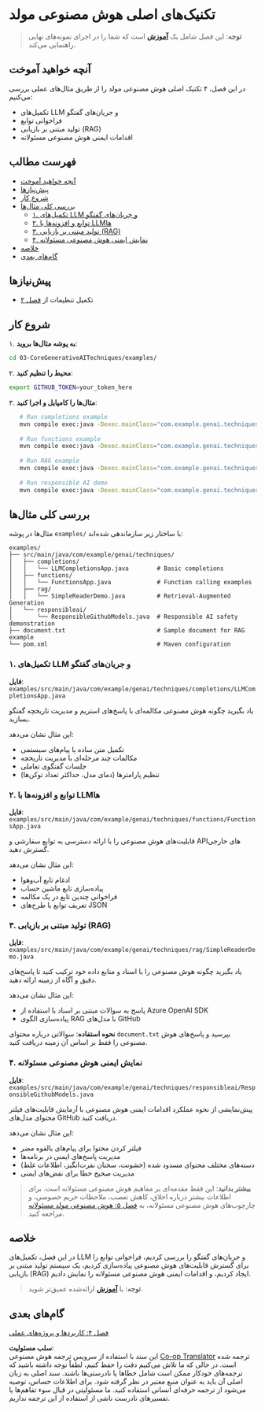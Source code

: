 <!--
CO_OP_TRANSLATOR_METADATA:
{
  "original_hash": "0a27b17f64f598a80b72d93b98b7ed04",
  "translation_date": "2025-07-21T16:03:03+00:00",
  "source_file": "03-CoreGenerativeAITechniques/README.md",
  "language_code": "fa"
}
-->
# تکنیک‌های اصلی هوش مصنوعی مولد

>**توجه**: این فصل شامل یک [**آموزش**](./TUTORIAL.md) است که شما را در اجرای نمونه‌های نهایی راهنمایی می‌کند.

## آنچه خواهید آموخت
در این فصل، ۴ تکنیک اصلی هوش مصنوعی مولد را از طریق مثال‌های عملی بررسی می‌کنیم:
- تکمیل‌های LLM و جریان‌های گفتگو
- فراخوانی توابع
- تولید مبتنی بر بازیابی (RAG)
- اقدامات ایمنی هوش مصنوعی مسئولانه

## فهرست مطالب

- [آنچه خواهید آموخت](../../../03-CoreGenerativeAITechniques)
- [پیش‌نیازها](../../../03-CoreGenerativeAITechniques)
- [شروع کار](../../../03-CoreGenerativeAITechniques)
- [بررسی کلی مثال‌ها](../../../03-CoreGenerativeAITechniques)
  - [۱. تکمیل‌های LLM و جریان‌های گفتگو](../../../03-CoreGenerativeAITechniques)
  - [۲. توابع و افزونه‌ها با LLMها](../../../03-CoreGenerativeAITechniques)
  - [۳. تولید مبتنی بر بازیابی (RAG)](../../../03-CoreGenerativeAITechniques)
  - [۴. نمایش ایمنی هوش مصنوعی مسئولانه](../../../03-CoreGenerativeAITechniques)
- [خلاصه](../../../03-CoreGenerativeAITechniques)
- [گام‌های بعدی](../../../03-CoreGenerativeAITechniques)

## پیش‌نیازها

- تکمیل تنظیمات از [فصل ۲](../../../02-SetupDevEnvironment)

## شروع کار

۱. **به پوشه مثال‌ها بروید**:  
```bash
cd 03-CoreGenerativeAITechniques/examples/
```  
۲. **محیط را تنظیم کنید**:  
```bash
export GITHUB_TOKEN=your_token_here
```  
۳. **مثال‌ها را کامپایل و اجرا کنید**:  
```bash
   # Run completions example
   mvn compile exec:java -Dexec.mainClass="com.example.genai.techniques.completions.LLMCompletionsApp"
   
   # Run functions example  
   mvn compile exec:java -Dexec.mainClass="com.example.genai.techniques.functions.FunctionsApp"
   
   # Run RAG example
   mvn compile exec:java -Dexec.mainClass="com.example.genai.techniques.rag.SimpleReaderDemo"
   
   # Run responsible AI demo
   mvn compile exec:java -Dexec.mainClass="com.example.genai.techniques.responsibleai.ResponsibleGithubModels"
   ```  

## بررسی کلی مثال‌ها

مثال‌ها در پوشه `examples/` با ساختار زیر سازماندهی شده‌اند:

```
examples/
├── src/main/java/com/example/genai/techniques/
│   ├── completions/
│   │   └── LLMCompletionsApp.java        # Basic completions 
│   ├── functions/
│   │   └── FunctionsApp.java             # Function calling examples
│   ├── rag/
│   │   └── SimpleReaderDemo.java         # Retrieval-Augmented Generation
│   └── responsibleai/
│       └── ResponsibleGithubModels.java  # Responsible AI safety demonstration
├── document.txt                          # Sample document for RAG example
└── pom.xml                               # Maven configuration
```  

### ۱. تکمیل‌های LLM و جریان‌های گفتگو
**فایل**: `examples/src/main/java/com/example/genai/techniques/completions/LLMCompletionsApp.java`

یاد بگیرید چگونه هوش مصنوعی مکالمه‌ای با پاسخ‌های استریم و مدیریت تاریخچه گفتگو بسازید.

این مثال نشان می‌دهد:
- تکمیل متن ساده با پیام‌های سیستمی
- مکالمات چند مرحله‌ای با مدیریت تاریخچه
- جلسات گفتگوی تعاملی
- تنظیم پارامترها (دمای مدل، حداکثر تعداد توکن‌ها)

### ۲. توابع و افزونه‌ها با LLMها
**فایل**: `examples/src/main/java/com/example/genai/techniques/functions/FunctionsApp.java`

قابلیت‌های هوش مصنوعی را با ارائه دسترسی به توابع سفارشی و APIهای خارجی گسترش دهید.

این مثال نشان می‌دهد:
- ادغام تابع آب‌وهوا
- پیاده‌سازی تابع ماشین حساب  
- فراخوانی چندین تابع در یک مکالمه
- تعریف توابع با طرح‌های JSON

### ۳. تولید مبتنی بر بازیابی (RAG)
**فایل**: `examples/src/main/java/com/example/genai/techniques/rag/SimpleReaderDemo.java`

یاد بگیرید چگونه هوش مصنوعی را با اسناد و منابع داده خود ترکیب کنید تا پاسخ‌های دقیق و آگاه از زمینه ارائه دهید.

این مثال نشان می‌دهد:
- پاسخ به سوالات مبتنی بر اسناد با استفاده از Azure OpenAI SDK
- پیاده‌سازی الگوی RAG با مدل‌های GitHub

**نحوه استفاده**: سوالاتی درباره محتوای `document.txt` بپرسید و پاسخ‌های هوش مصنوعی را فقط بر اساس آن زمینه دریافت کنید.

### ۴. نمایش ایمنی هوش مصنوعی مسئولانه
**فایل**: `examples/src/main/java/com/example/genai/techniques/responsibleai/ResponsibleGithubModels.java`

پیش‌نمایشی از نحوه عملکرد اقدامات ایمنی هوش مصنوعی با آزمایش قابلیت‌های فیلتر محتوای مدل‌های GitHub دریافت کنید.

این مثال نشان می‌دهد:
- فیلتر کردن محتوا برای پیام‌های بالقوه مضر
- مدیریت پاسخ‌های ایمنی در برنامه‌ها
- دسته‌های مختلف محتوای مسدود شده (خشونت، سخنان نفرت‌انگیز، اطلاعات غلط)
- مدیریت صحیح خطا برای نقض‌های ایمنی

> **بیشتر بدانید**: این فقط مقدمه‌ای بر مفاهیم هوش مصنوعی مسئولانه است. برای اطلاعات بیشتر درباره اخلاق، کاهش تعصب، ملاحظات حریم خصوصی، و چارچوب‌های هوش مصنوعی مسئولانه، به [فصل ۵: هوش مصنوعی مولد مسئولانه](../05-ResponsibleGenAI/README.md) مراجعه کنید.

## خلاصه

در این فصل، تکمیل‌های LLM و جریان‌های گفتگو را بررسی کردیم، فراخوانی توابع را برای گسترش قابلیت‌های هوش مصنوعی پیاده‌سازی کردیم، یک سیستم تولید مبتنی بر بازیابی (RAG) ایجاد کردیم، و اقدامات ایمنی هوش مصنوعی مسئولانه را نمایش دادیم.

> **توجه**: با [**آموزش**](./TUTORIAL.md) ارائه‌شده عمیق‌تر شوید.

## گام‌های بعدی

[فصل ۴: کاربردها و پروژه‌های عملی](../04-PracticalSamples/README.md)

**سلب مسئولیت**:  
این سند با استفاده از سرویس ترجمه هوش مصنوعی [Co-op Translator](https://github.com/Azure/co-op-translator) ترجمه شده است. در حالی که ما تلاش می‌کنیم دقت را حفظ کنیم، لطفاً توجه داشته باشید که ترجمه‌های خودکار ممکن است شامل خطاها یا نادرستی‌ها باشند. سند اصلی به زبان اصلی آن باید به عنوان منبع معتبر در نظر گرفته شود. برای اطلاعات حساس، توصیه می‌شود از ترجمه حرفه‌ای انسانی استفاده کنید. ما مسئولیتی در قبال سوء تفاهم‌ها یا تفسیرهای نادرست ناشی از استفاده از این ترجمه نداریم.